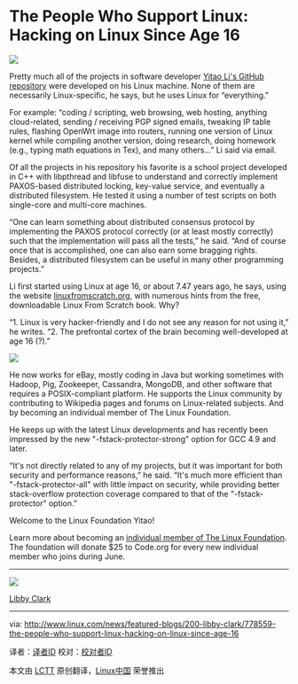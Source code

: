 The People Who Support Linux: Hacking on Linux Since Age 16 
================================================================================
![](http://www.linux.com/images/stories/41373/Yitao-Li.png)

Pretty much all of the projects in software developer [Yitao Li's GitHub repository][1] were developed on his Linux machine. None of them are necessarily Linux-specific, he says, but he uses Linux for “everything.”

For example: “coding / scripting, web browsing, web hosting, anything cloud-related, sending / receiving PGP signed emails, tweaking IP table rules, flashing OpenWrt image into routers, running one version of Linux kernel while compiling another version, doing research, doing homework (e.g., typing math equations in Tex), and many others...” Li said via email.

Of all the projects in his repository his favorite is a school project developed in C++ with libpthread and libfuse to understand and correctly implement PAXOS-based distributed locking, key-value service, and eventually a distributed filesystem. He tested it using a number of test scripts on both single-core and multi-core machines.

“One can learn something about distributed consensus protocol by implementing the PAXOS protocol correctly (or at least mostly correctly) such that the implementation will pass all the tests,” he said. “And of course once that is accomplished, one can also earn some bragging rights. Besides, a distributed filesystem can be useful in many other programming projects.”

Li first started using Linux at age 16, or about 7.47 years ago, he says, using the website [linuxfromscratch.org][2], with numerous hints from the free, downloadable Linux From Scratch book. Why?

“1. Linux is very hacker-friendly and I do not see any reason for not using it,” he writes. “2. The prefrontal cortex of the brain becoming well-developed at age 16 (?).”

[![](http://www.linux.com/images/stories/41373/ldc_peop_linux.png)][3]

He now works for eBay, mostly coding in Java but working sometimes with Hadoop, Pig, Zookeeper, Cassandra, MongoDB, and other software that requires a POSIX-compliant platform. He supports the Linux community by contributing to Wikipedia pages and forums on Linux-related subjects. And by becoming an individual member of The Linux Foundation.

He keeps up with the latest Linux developments and has recently been impressed by the new "-fstack-protector-strong" option for GCC 4.9 and later.

“It's not directly related to any of my projects, but it was important for both security and performance reasons,” he said. “It's much more efficient than "-fstack-protector-all" with little impact on security, while providing better stack-overflow protection coverage compared to that of the "-fstack-protector" option.”

Welcome to the Linux Foundation Yitao!

Learn more about becoming an [individual member of The Linux Foundation][3]. The foundation will donate $25 to Code.org for every new individual member who joins during June.

----------

![](http://www.linux.com/community/forums/avatar/41373/catid/200-libby-clark/thumbnail/large/cache/1331753338)

[Libby Clark][4]

--------------------------------------------------------------------------------

via: http://www.linux.com/news/featured-blogs/200-libby-clark/778559-the-people-who-support-linux-hacking-on-linux-since-age-16

译者：[译者ID](https://github.com/译者ID) 校对：[校对者ID](https://github.com/校对者ID)

本文由 [LCTT](https://github.com/LCTT/TranslateProject) 原创翻译，[Linux中国](http://linux.cn/) 荣誉推出

[1]:https://github.com/yl790
[2]:http://linuxfromscratch.org/
[3]:https://www.linuxfoundation.org/about/join/individual
[4]:http://www.linux.com/community/forums/person/41373/catid/200-libby-clark